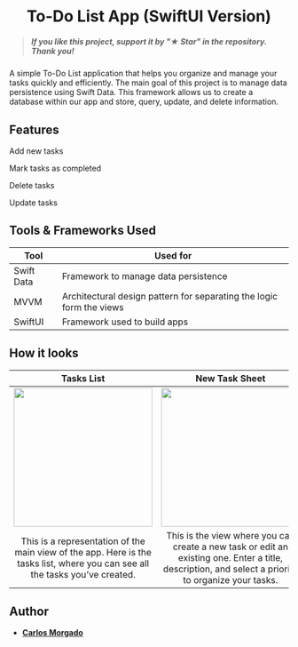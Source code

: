 <h1 align="center"> To-Do List App (SwiftUI Version) </h1>

> ##### If you like this project, support it by "★ Star" in the repository. Thank you!

A simple To-Do List application that helps you organize and manage your tasks quickly and efficiently. The main goal of this project is to manage data persistence using Swift Data. This framework allows us to create a database within our app and store, query, update, and delete information.

## Features

Add new tasks

Mark tasks as completed

Delete tasks

Update tasks

## Tools & Frameworks Used

| Tool                                                                                                  | Used for                                                             |
|-------------------------------------------------------------------------------------------------------|----------------------------------------------------------------------|
| Swift Data                                                                                            | Framework to manage data persistence                                 |
| MVVM                                                                                                  | Architectural design pattern for separating the logic form the views |
| SwiftUI                                                                                               | Framework used to build apps                                         |

## How it looks
| Tasks List | New Task Sheet | Filter Menu |
| :-: | :-: | :-: |
| <img width="250" src="https://github.com/user-attachments/assets/a3e89c6e-ed84-41d9-adfb-b143e925b654"/> | <img width="250" src="https://github.com/user-attachments/assets/ed7d21e7-ee6b-4c4b-81ff-14bb655e99da"/> | <img width="250" src="https://github.com/user-attachments/assets/78362a1b-59ab-4489-95f6-ebd916f13201"/> |
| This is a representation of the main view of the app. Here is the tasks list, where you can see all the tasks you’ve created. | This is the view where you can create a new task or edit an existing one. Enter a title, description, and select a priority to organize your tasks. | This menu allows you to sort and filter your tasks by title, date, priority, or completion status, making it easier to find what you need. |

## Author
* [**Carlos Morgado**](https://www.linkedin.com/in/carlos-morgado-alarcon/)
